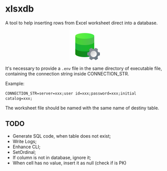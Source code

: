 # xlsxdb

A tool to help inserting rows from Excel worksheet direct into a database.

<div align="center">
  <img src="./assets/xlsxdb-logo.png" alt="xlsxdb logo">
</div>


It's necessary to provide a `.env` file in the same directory of executable file, containing the connection string inside CONNECTION_STR.

Example:

```.env
CONNECTION_STR=server=xxx;user id=xxx;password=xxx;initial catalog=xxx;
```

The worksheet file should be named with the same name of destiny table.

## TODO

* Generate SQL code, when table does not exist;
* Write Logs;
* Enhance CLI;
* SetOrdinal;
* If column is not in database, ignore it;
* When cell has no value, insert it as null (check if is PK)

